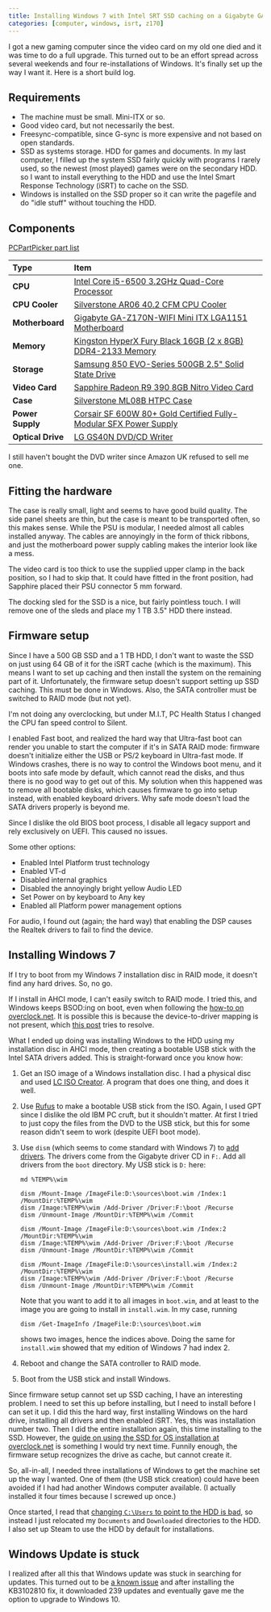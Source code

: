```yaml
---
title: Installing Windows 7 with Intel SRT SSD caching on a Gigabyte GA-Z170N-WiFi
categories: [computer, windows, isrt, z170]
---
```

I got a new gaming computer since the video card on my old one died
and it was time to do a full upgrade. This turned out to be an effort
spread across several weekends and four re-installations of
Windows. It's finally set up the way I want it. Here is a short build log.

Requirements
------------

* The machine must be small. Mini-ITX or so.
* Good video card, but not necessarily the best.
* Freesync-compatible, since G-sync is more expensive and not based on
  open standards.
* SSD as systems storage. HDD for games and documents. In my last
  computer, I filled up the system SSD fairly quickly with programs I
  rarely used, so the newest (most played) games were on the secondary
  HDD. so I want to install everything to the HDD and use the Intel
  Smart Response Technology (iSRT) to cache on the SSD.
* Windows is installed on the SSD proper so it can write the pagefile
  and do "idle stuff" without touching the HDD.

Components
----------

[PCPartPicker part list](http://uk.pcpartpicker.com/p/ZZ4XmG)

Type|Item
:----|:----
**CPU** | [Intel Core i5-6500 3.2GHz Quad-Core Processor](http://uk.pcpartpicker.com/part/intel-cpu-bx80662i56500)
**CPU Cooler** | [Silverstone AR06 40.2 CFM CPU Cooler](http://uk.pcpartpicker.com/part/silverstone-cpu-cooler-ar06)
**Motherboard** | [Gigabyte GA-Z170N-WIFI Mini ITX LGA1151 Motherboard](http://uk.pcpartpicker.com/part/gigabyte-motherboard-gaz170nwifi)
**Memory** | [Kingston HyperX Fury Black 16GB (2 x 8GB) DDR4-2133 Memory](http://uk.pcpartpicker.com/part/kingston-memory-hx421c14fbk216)
**Storage** | [Samsung 850 EVO-Series 500GB 2.5" Solid State Drive](http://uk.pcpartpicker.com/part/samsung-internal-hard-drive-mz75e500bam)
**Video Card** | [Sapphire Radeon R9 390 8GB Nitro Video Card](http://uk.pcpartpicker.com/part/sapphire-video-card-100382ntoc2l)
**Case** | [Silverstone ML08B HTPC Case](http://uk.pcpartpicker.com/part/silverstone-case-sstml08b)
**Power Supply** | [Corsair SF 600W 80+ Gold Certified Fully-Modular SFX Power Supply](http://uk.pcpartpicker.com/part/corsair-power-supply-cp9020105na)
**Optical Drive** | [LG GS40N DVD/CD Writer](http://uk.pcpartpicker.com/part/lg-optical-drive-gs40n)

I still haven't bought the DVD writer since Amazon UK refused to sell me one.

Fitting the hardware
--------------------

The case is really small, light and seems to have good build
quality. The side panel sheets are thin, but the case is meant to be
transported often, so this makes sense. While the PSU is modular, I
needed almost all cables installed anyway. The cables are annoyingly
in the form of thick ribbons, and just the motherboard power supply
cabling makes the interior look like a mess.

The video card is too thick to use the supplied upper clamp in the
back position, so I had to skip that. It could have fitted in the
front position, had Sapphire placed their PSU connector 5 mm forward.

The docking sled for the SSD is a nice, but fairly pointless touch. I
will remove one of the sleds and place my 1 TB 3.5" HDD there instead.

Firmware setup
--------------

Since I have a 500 GB SSD and a 1 TB HDD, I don't want to waste the
SSD on just using 64 GB of it for the iSRT cache (which is the
maximum). This means I want to set up caching and then install the
system on the remaining part of it. Unfortunately, the firmware setup
doesn't support setting up SSD caching. This must be done in
Windows. Also, the SATA controller must be switched to RAID mode (but
not yet).

I'm not doing any overclocking, but under M.I.T, PC Health Status I
changed the CPU fan speed control to Silent.

I enabled Fast boot, and realized the hard way that Ultra-fast boot
can render you unable to start the computer if it's in SATA RAID mode:
firmware doesn't initialize either the USB or PS/2 keyboard in
Ultra-fast mode. If Windows crashes, there is no way to control the
Windows boot menu, and it boots into safe mode by default, which
cannot read the disks, and thus there is no good way to get out of
this. My solution when this happened was to remove all bootable disks,
which causes firmware to go into setup instead, with enabled keyboard
drivers. Why safe mode doesn't load the SATA drivers properly is
beyond me.

Since I dislike the old BIOS boot process, I disable all legacy
support and rely exclusively on UEFI. This caused no issues.

Some other options:

* Enabled Intel Platform trust technology
* Enabled VT-d
* Disabled internal graphics
* Disabled the annoyingly bright yellow Audio LED
* Set Power on by keyboard to Any key
* Enabled all Platform power management options

For audio, I found out (again; the hard way) that enabling the DSP
causes the Realtek drivers to fail to find the device.

Installing Windows 7
--------------------

If I try to boot from my Windows 7 installation disc in RAID mode, it
doesn't find any hard drives. So, no go.

If I install in AHCI mode, I can't easily switch to RAID mode. I tried
this, and Windows keeps BSOD:ing on boot, even when following the
[how-to on overclock.net](http://www.overclock.net/t/1227636/how-to-change-sata-modes-after-windows-installation).
It is possible this is because the device-to-driver mapping is not present, which
[this post](http://superuser.com/questions/300035/how-can-i-install-an-amd-raid-driver-after-windows-installation)
tries to resolve.

What I ended up doing was installing Windows to the HDD using my
installation disc in AHCI mode, then creating a bootable USB stick
with the Intel SATA drivers added. This is straight-forward once you
know how:

1. Get an ISO image of a Windows installation disc. I had a physical
   disc and used
   [LC ISO Creator](http://www.softpedia.com/get/CD-DVD-Tools/CD-DVD-Rip-Other-Tools/LC-ISO-Creator.shtml).
   A program that does one thing, and does it well.
2. Use [Rufus](https://rufus.akeo.ie/) to make a bootable USB stick
   from the ISO. Again, I used GPT since I dislike the old IBM PC
   cruft, but it shouldn't matter. At first I tried to just copy the
   files from the DVD to the USB stick, but this for some reason
   didn't seem to work (despite UEFI boot mode).
3. Use `dism` (which seems to come standard with Windows 7) to
   [add drivers](https://technet.microsoft.com/en-ie/library/hh825070.aspx#AddDriverDISM).
   The drivers come from the Gigabyte driver CD in `F:`. Add all
   drivers from the `boot` directory. My USB stick is `D:` here:

   ```console
   md %TEMP%\wim

   dism /Mount-Image /ImageFile:D:\sources\boot.wim /Index:1 /MountDir:%TEMP%\wim
   dism /Image:%TEMP%\wim /Add-Driver /Driver:F:\boot /Recurse
   dism /Unmount-Image /MountDir:%TEMP%\wim /Commit

   dism /Mount-Image /ImageFile:D:\sources\boot.wim /Index:2 /MountDir:%TEMP%\wim
   dism /Image:%TEMP%\wim /Add-Driver /Driver:F:\boot /Recurse
   dism /Unmount-Image /MountDir:%TEMP%\wim /Commit

   dism /Mount-Image /ImageFile:D:\sources\install.wim /Index:2 /MountDir:%TEMP%\wim
   dism /Image:%TEMP%\wim /Add-Driver /Driver:F:\boot /Recurse
   dism /Unmount-Image /MountDir:%TEMP%\wim /Commit
   ```

   Note that you want to add it to all images in `boot.wim`, and at
   least to the image you are going to install in `install.wim`. In my case, running

   ```console
   dism /Get-ImageInfo /ImageFile:D:\sources\boot.wim
   ```

   shows two images, hence the indices above. Doing the same for
   `install.wim` showed that my edition of Windows 7 had index 2.
4. Reboot and change the SATA controller to RAID mode.
5. Boot from the USB stick and install Windows.

Since firmware setup cannot set up SSD caching, I have an interesting
problem. I need to set this up before installing, but I need to
install before I can set it up. I did this the hard way, first
installing Windows on the hard drive, installing all drivers and then
enabled iSRT. Yes, this was installation number two. Then I did the
entire installation again, this time installing to the SSD. However,
the
[guide on using the SSD for OS installation at overclock.net](http://www.overclock.net/t/1404323/guide-using-1-ssd-as-system-drive-os-and-acceleration-drive-raid-smart-response-technology-ssd-caching)
is something I would try next time. Funnily enough, the firmware setup
recognizes the drive as cache, but cannot create it.

So, all-in-all, I needed three installations of Windows to get the
machine set up the way I wanted. One of them (the USB stick creation)
could have been avoided if I had had another Windows computer
available. (I actually installed it four times because I screwed up
once.)

Once started, I read that
[changing `C:\Users` to point to the HDD is bad](http://www.zdnet.com/article/dont-move-your-windows-user-profiles-folder-to-another-drive/),
so instead I just relocated my `Documents` and `Downloaded`
directories to the HDD. I also set up Steam to use the HDD by default
for installations.

Windows Update is stuck
----------------------

I realized after all this that Windows update was stuck in searching
for updates. This turned out to be
[a known issue](https://support.microsoft.com/en-us/kb/3102810) and
after installing the KB3102810 fix, it downloaded 239 updates and
eventually gave me the option to upgrade to Windows 10.
